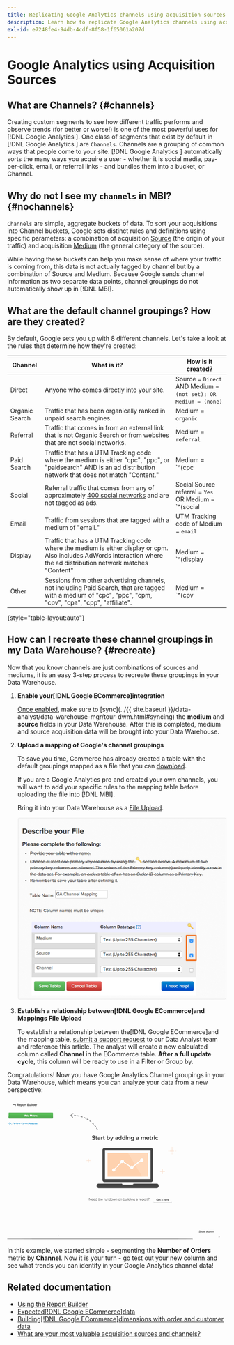 ```yaml
---
title: Replicating Google Analytics channels using acquisition sources
description: Learn how to replicate Google Analytics channels using acquisition sources.
exl-id: e7248fe4-94db-4cdf-8f58-1f65061a207d
---
```

# Google Analytics using Acquisition Sources

## What are Channels? {#channels}

Creating custom segments to see how different traffic performs and observe trends (for better or worse!) is one of the most powerful uses for  [!DNL Google Analytics ]. One class of segments that exist by default in [!DNL Google Analytics ] are `Channels`. Channels are a grouping of common ways that people come to your site.  [!DNL Google Analytics ] automatically sorts the many ways you acquire a user - whether it is social media, pay-per-click, email, or referral links - and bundles them into a bucket, or Channel.

## Why do not I see my `channels` in MBI? {#nochannels}

`Channels` are simple, aggregate buckets of data. To sort your acquisitions into Channel buckets, Google sets distinct rules and definitions using specific parameters: a combination of acquisition [Source](https://support.google.com/analytics/answer/1033173?hl=en) (the origin of your traffic) and acquisition [Medium](https://support.google.com/analytics/answer/6099206?hl=en) (the general category of the source).

While having these buckets can help you make sense of where your traffic is coming from, this data is not actually tagged by channel but by a combination of Source and Medium. Because Google sends channel information as two separate data points, channel groupings do not automatically show up in [!DNL MBI].

## What are the default channel groupings? How are they created?

By default, Google sets you up with 8 different channels. Let's take a look at the rules that determine how they're created:

| Channel | What is it? | How is it created? |
|---|---|---|
| Direct | Anyone who comes directly into your site. | Source = `Direct`<br>AND Medium = `(not set); OR Medium = (none)` |
| Organic Search | Traffic that has been organically ranked in unpaid search engines. | Medium = `organic` |
| Referral | Traffic that comes in from an external link that is not Organic Search or from websites that are not social networks. | Medium = `referral`|
| Paid Search | Traffic that has a UTM Tracking code where the medium is either "cpc", "ppc", or "paidsearch" AND is an ad distribution network that does not match "Content."| Medium = `^(cpc|ppc|paidsearch)$`<br>AND Ad Distribution Network ≠ `Content` |
| Social | Referral traffic that comes from any of approximately [400 social networks](https://www.annielytics.com/blog/analytics/sites-google-analytics-includes-in-social-reports/) and are not tagged as ads. | Social Source referral = `Yes`<br>OR Medium = `^(social|social-network|social-media|sm|social network|social media)$`|
| Email | Traffic from sessions that are tagged with a medium of "email." | UTM Tracking code of Medium = `email` |
| Display | Traffic that has a UTM Tracking code where the medium is either display or cpm. Also includes AdWords interaction where the ad distribution network matches "Content"                                 | Medium = `^(display|cpm|banner)$`<br>OR Ad Distribution Network = `Content`<br>AND Ad Format ≠ `Text` |
| Other | Sessions from other advertising channels, not including Paid Search, that are tagged with a medium of "cpc", "ppc", "cpm, "cpv", "cpa", "cpp", "affiliate".| Medium = `^(cpv|cpa|cpp|content-text)$`|

{style="table-layout:auto"}

## How can I recreate these channel groupings in my Data Warehouse? {#recreate}

Now that you know channels are just combinations of sources and mediums, it is an easy 3-step process to recreate these groupings in your Data Warehouse.

1. **Enable your[!DNL Google ECommerce]integration**

   [Once enabled](../importing-data/integrations/google-ecommerce.md), make sure to [sync](../{{ site.baseurl }}/data-analyst/data-warehouse-mgr/tour-dwm.html#syncing) the **medium** and **source** fields in your Data Warehouse. After this is completed, medium and source acquisition data will be brought into your Data Warehouse.

1. **Upload a mapping of Google's channel groupings**

   To save you time, Commerce has already created a table with the default groupings mapped as a file that you can [download](../../assets/ga-channel-mapping.csv).

   If you are a Google Analytics pro and created your own channels, you will want to add your specific rules to the mapping table before uploading the file into [!DNL MBI].

   Bring it into your Data Warehouse as a [File Upload](../importing-data/connecting-data/using-file-uploader.md).

   ![](../../assets/Setting_Primary_Keys.png)

1. **Establish a relationship between[!DNL Google ECommerce]and Mappings File Upload**

   To establish a relationship between the[!DNL Google ECommerce]and the mapping table, [submit a support request](../../guide-overview.md) to our Data Analyst team and reference this article. The analyst will create a new calculated column called **Channel** in the ECommerce table. **After a full update cycle**, this column will be ready to use in a Filter or Group by.

Congratulations! Now you have Google Analytics Channel groupings in your Data Warehouse, which means you can analyze your data from a new perspective:

![Segmenting the Number of Orders metric by Channel](../../assets/GA_Channel_Gif.gif)

In this example, we started simple - segmenting the **Number of Orders** metric by **Channel**. Now it is your turn - go test out your new column and see what trends you can identify in your Google Analytics channel data!

## Related documentation

* [Using the Report Builder](../../tutorials/using-visual-report-builder.md)
* [Expected[!DNL Google ECommerce]data](../importing-data/integrations/google-ecommerce-data.md)
* [Building[!DNL Google ECommerce]dimensions with order and customer data](../data-warehouse-mgr/bldg-google-ecomm-dim.md)
* [What are your most valuable acquisition sources and channels?](../analysis/most-value-source-channel.md)
